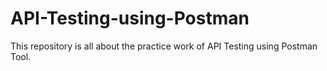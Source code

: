 # API-Testing-using-Postman
This repository is all about the practice work of API Testing using Postman Tool.
